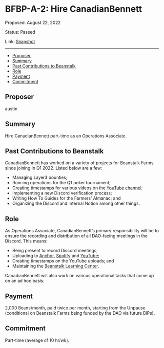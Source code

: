 # BFBP-A-2: Hire CanadianBennett

Proposed: August 22, 2022

Status: Passed

Link: [Snapshot](https://snapshot.org/#/beanstalkfarmsbudget.eth/proposal/0x5873dc652ee9e8d45e91f2c4cd37e2d35b3993190e1a61c5d9f24099a6acf1ee)

---

- [Proposer](#proposer)
- [Summary](#summary)
- [Past Contributions to Beanstalk](#past-contributions-to-beanstalk)
- [Role](#role)
- [Payment](#payment)
- [Commitment](#commitment)

## Proposer

austin

## Summary

Hire CanadianBennett part-time as an Operations Associate.

## Past Contributions to Beanstalk

CanadianBennett has worked on a variety of projects for Beanstalk Farms since joining in Q1 2022. Listed below are a few:
* Managing Layer3 bounties;
* Running operations for the Q1 poker tournament;
* Creating timestamps for various videos on the [YouTube channel](https://www.youtube.com/c/BeanstalkFarms/videos);
* Implementing a new Discord verification process;
* Writing How To Guides for the Farmers’ Almanac; and
* Organizing the Discord and internal Notion among other things.

## Role

As Operations Associate, CanadianBennett’s primary responsibility will be to ensure the recording and distribution of all DAO-facing meetings in the Discord. This means:
* Being present to record Discord meetings;
* Uploading to [Anchor](https://anchor.fm/beanstalk-farms), [Spotify](https://open.spotify.com/show/70lfZOSaqWjhTFujgkhVOu) and [YouTube](https://www.youtube.com/c/BeanstalkFarms/videos);
* Creating timestamps on the YouTube uploads; and
* Maintaining the [Beanstalk Learning Center](https://bean.money/learning-center).

CanadianBennett will also work on various operational tasks that come up on an ad hoc basis.

## Payment

2,000 Beans/month, paid twice per month, starting from the Unpause (conditional on Beanstalk Farms being funded by the DAO via future BIPs).

## Commitment

Part-time (average of 10 hr/wk).
